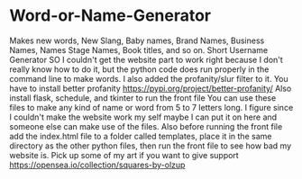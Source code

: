 # Word-or-Name-Generator
Makes new words, New Slang, Baby names, Brand Names, Business Names, Names
Stage Names, Book titles, and so on.
Short Username Generator
SO I couldn't get the website part to work right because I don't really know how to do it,
but the python code does run properly in the command line to make words. I also added the profanity/slur filter to it.
You have to install better profanity https://pypi.org/project/better-profanity/
Also install flask, schedule, and tkinter to run the front file
You can use these files to make any kind of name or word from 5 to 7 letters long. I figure since I couldn't make the website work my self maybe
I can put it on here and someone else can make use of the files.
Also before running the front file add the index.html file to a folder called templates, place it in the same directory as the other python files, then run the front file to see how bad my website is.
Pick up some of my art if you want to give support https://opensea.io/collection/squares-by-olzup
